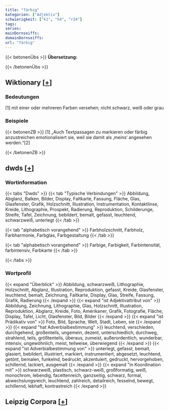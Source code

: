 ```yaml
---
title: "färbig"
kategorien: ["Adjektiv"]
schwierigkeit: ["k1", "h4", "r24"]
tags:
series:
mainDornseiffs:
domainDornseiffs:
url: "färbig"
---
```


{{< betonenÜbs >}}
**Übersetzung:**  
  
{{< /betonenÜbs >}}

## Wiktionary [[+](https://de.wiktionary.org/wiki/färbig)]

### Bedeutungen
[1] mit einer oder mehreren Farben versehen; nicht schwarz, weiß oder grau  

### Beispiele
{{< betonenZB >}}
[1] „Auch Textpassagen zu markieren oder färbig anzustreichen emotionalisiert sie, weil sie damit als ‚meins‘ angesehen werden.“[2]  

{{< /betonenZB >}}


## dwds [[+](https://www.dwds.de/wb/färbig)]

### Wortinformation
{{< tabs "Dwds" >}}
{{< tab "Typische Verbindungen" >}}
Abbildung, Abglanz, Balken, Bilder, Display, Faltkarte, Fassung, Fläche, Glas, Glasfenster, Grafik, Holzschnitt, Illustration, Instrumentation, Kontaktlinse, Kreide, Lithographie, Prospekt, Radierung, Reproduktion, Schilderunge, Streife, Tafel, Zeichnung, bebildert, bemalt, gefasst, leuchtend, schwarzweiß, unterlegt
{{< /tab >}}

{{< tab "alphabetisch vorangehend" >}}
Farbholzschnitt, Farbholz, Farbharmonie, Farbglas, Farbgestaltung
{{< /tab >}}

{{< tab "alphabetisch vorangehend" >}}
Farbige, Farbigkeit, Farbintensität, farbintensiv, Farbkarte
{{< /tab >}}

{{< /tabs >}}

### Wortprofil
{{< expand "Überblick" >}} Abbildung, schwarzweiß, Lithographie, Holzschnitt, Abglanz, Illustration, Reproduktion, gefasst, Kreide, Glasfenster, leuchtend, bemalt, Zeichnung, Faltkarte, Display, Glas, Streife, Fassung, Grafik, Radierung {{< /expand >}}
{{< expand "ist Adjektivattribut von" >}} Abbildung, Zeichnung, Lithographie, Glas, Holzschnitt, Illustration, Reproduktion, Abglanz, Kreide, Foto, Amerikaner, Grafik, Fotografie, Fläche, Display, Tafel, Licht, Glasfenster, Bild, Bilder {{< /expand >}}
{{< expand "ist Prädikativ von" >}} Foto, Bild, Sprache, Welt, Stadt, Leben, sie {{< /expand >}}
{{< expand "hat Adverbialbestimmung" >}} leuchtend, verschieden, durchgehend, großenteils, ungemein, dezent, unterschiedlich, durchweg, strahlend, teils, größtenteils, überaus, zumeist, außerordentlich, wunderbar, intensiv, ungewöhnlich, meist, teilweise, überwiegend {{< /expand >}}
{{< expand "ist Adverbialbestimmung von" >}} unterlegt, gefasst, bemalt, glasiert, bebildert, illustriert, markiert, instrumentiert, abgesetzt, leuchtend, getönt, bemalen, funkelnd, bedruckt, akzentuiert, gedruckt, hervorgehoben, schillernd, lackiert, ausgemalt {{< /expand >}}
{{< expand "in Koordination mit" >}} schwarzweiß, plastisch, schwarz-weiß, großformatig, weiß, monochrom, lebendig, facettenreich, ganzseitig, schwarz, formal, abwechslungsreich, leuchtend, zahlreich, detailreich, fesselnd, bewegt, schillernd, lebhaft, kontrastreich {{< /expand >}}

## Leipzig Corpora [[+](https://corpora.uni-leipzig.de/en/res?word=färbig&corpusId=deu_newscrawl-public_2018)]

